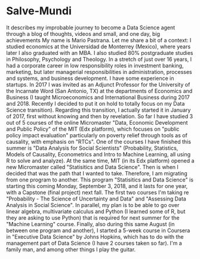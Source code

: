 # Salve-Mundi
It describes my improbable journey to become a Data Science agent through a blog of thoughts, videos and small, and one day, big achievements
My name is Mario Pastrana. Let me share a bit of a context:
I studied economics at the Universidad de Monterrey (Mexico), where years later I also graduated with an MBA. I also studied 80% postgraduate studies in Philosophy, Psychology and Theology. In a stretch of just over 16 years, I had a corporate career in low responsibility roles in investment banking, marketing, but later managerial responsibilities in administration, processes and systems, and business development. I have some experience in startups. In 2017 I was invited as an Adjunct Professor for the University of the Incarnate Word (San Antonio, TX) at the departments of Economics and Business (I taught Microeconomics and International Business during 2017 and 2018. Recently I decided to put it on hold to totally focus on my Data Science transition). Regarding this transition, I actually started it in January of 2017, first without knowing and then by revelation. So far I have studied 3 out of 5 courses of the online Micromaster "Data, Economic Development and Public Policy" of the MIT (Edx platform), which focuses on "public policy impact evaluation" particularly on poverty relief through tools as of causality, with emphasis on "RTCs". One of the courses I have finished this summer is "Data Analysis for Social Scientists" (Probability, Statistics, Models of Causality, Econometrics and Intro to Machine Learning, all using R to solve and analyze). At the same time, MIT (in its Edx platform) opened a new Micromaster called "Statisitics and Data Science". Then is when I decided that was the path that I wanted to take. Therefore, I am migrating from one program to another. This program "Statisitics and Data Science" is starting this coming Monday, September 3, 2018, and it lasts for one year, with a Capstone (final project) next fall. The first two courses I'm taking re "Probability - The Science of Uncertainty and Data" and "Assessing Data Analysis in Social Science". In parallel, my plan is to be able to go over linear algebra, multivariate calculus and Python (I learned some of R, but they are asking to use Python) that is required for next summer for the "Machine Learning" course. Finally, also during this same August (in between one program and another), I started a 5-week course in Coursera in "Executive Data Science" by Johns Hopkins, which has to do with the management part of Data Science (I have 2 courses taken so far). I'm a family man, and among other things I play the guitar.
